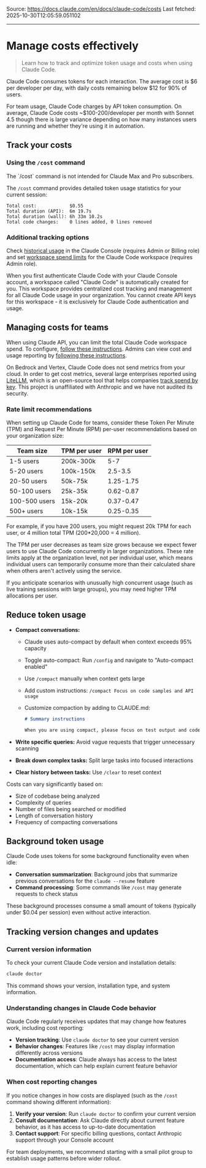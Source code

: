 Source: https://docs.claude.com/en/docs/claude-code/costs
Last fetched: 2025-10-30T12:05:59.051102

---

# Manage costs effectively

> Learn how to track and optimize token usage and costs when using Claude Code.

Claude Code consumes tokens for each interaction. The average cost is \$6 per developer per day, with daily costs remaining below \$12 for 90% of users.

For team usage, Claude Code charges by API token consumption. On average, Claude Code costs \~\$100-200/developer per month with Sonnet 4.5 though there is large variance depending on how many instances users are running and whether they're using it in automation.

## Track your costs

### Using the `/cost` command

<Note>
  The `/cost` command is not intended for Claude Max and Pro subscribers.
</Note>

The `/cost` command provides detailed token usage statistics for your current session:

```
Total cost:            $0.55
Total duration (API):  6m 19.7s
Total duration (wall): 6h 33m 10.2s
Total code changes:    0 lines added, 0 lines removed
```

### Additional tracking options

Check [historical usage](https://support.claude.com/en/articles/9534590-cost-and-usage-reporting-in-console) in the Claude Console (requires Admin or Billing role) and set [workspace spend limits](https://support.claude.com/en/articles/9796807-creating-and-managing-workspaces) for the Claude Code workspace (requires Admin role).

<Note>
  When you first authenticate Claude Code with your Claude Console account, a workspace called "Claude Code" is automatically created for you. This workspace provides centralized cost tracking and management for all Claude Code usage in your organization. You cannot create API keys for this workspace - it is exclusively for Claude Code authentication and usage.
</Note>

## Managing costs for teams

When using Claude API, you can limit the total Claude Code workspace spend. To configure, [follow these instructions](https://support.claude.com/en/articles/9796807-creating-and-managing-workspaces). Admins can view cost and usage reporting by [following these instructions](https://support.claude.com/en/articles/9534590-cost-and-usage-reporting-in-console).

On Bedrock and Vertex, Claude Code does not send metrics from your cloud. In order to get cost metrics, several large enterprises reported using [LiteLLM](/en/docs/claude-code/bedrock-vertex-proxies#litellm), which is an open-source tool that helps companies [track spend by key](https://docs.litellm.ai/docs/proxy/virtual_keys#tracking-spend). This project is unaffiliated with Anthropic and we have not audited its security.

### Rate limit recommendations

When setting up Claude Code for teams, consider these Token Per Minute (TPM) and Request Per Minute (RPM) per-user recommendations based on your organization size:

| Team size     | TPM per user | RPM per user |
| ------------- | ------------ | ------------ |
| 1-5 users     | 200k-300k    | 5-7          |
| 5-20 users    | 100k-150k    | 2.5-3.5      |
| 20-50 users   | 50k-75k      | 1.25-1.75    |
| 50-100 users  | 25k-35k      | 0.62-0.87    |
| 100-500 users | 15k-20k      | 0.37-0.47    |
| 500+ users    | 10k-15k      | 0.25-0.35    |

For example, if you have 200 users, you might request 20k TPM for each user, or 4 million total TPM (200\*20,000 = 4 million).

The TPM per user decreases as team size grows because we expect fewer users to use Claude Code concurrently in larger organizations. These rate limits apply at the organization level, not per individual user, which means individual users can temporarily consume more than their calculated share when others aren't actively using the service.

<Note>
  If you anticipate scenarios with unusually high concurrent usage (such as live training sessions with large groups), you may need higher TPM allocations per user.
</Note>

## Reduce token usage

* **Compact conversations:**

  * Claude uses auto-compact by default when context exceeds 95% capacity
  * Toggle auto-compact: Run `/config` and navigate to "Auto-compact enabled"
  * Use `/compact` manually when context gets large
  * Add custom instructions: `/compact Focus on code samples and API usage`
  * Customize compaction by adding to CLAUDE.md:

    ```markdown  theme={null}
    # Summary instructions

    When you are using compact, please focus on test output and code changes
    ```

* **Write specific queries:** Avoid vague requests that trigger unnecessary scanning

* **Break down complex tasks:** Split large tasks into focused interactions

* **Clear history between tasks:** Use `/clear` to reset context

Costs can vary significantly based on:

* Size of codebase being analyzed
* Complexity of queries
* Number of files being searched or modified
* Length of conversation history
* Frequency of compacting conversations

## Background token usage

Claude Code uses tokens for some background functionality even when idle:

* **Conversation summarization**: Background jobs that summarize previous conversations for the `claude --resume` feature
* **Command processing**: Some commands like `/cost` may generate requests to check status

These background processes consume a small amount of tokens (typically under \$0.04 per session) even without active interaction.

## Tracking version changes and updates

### Current version information

To check your current Claude Code version and installation details:

```bash  theme={null}
claude doctor
```

This command shows your version, installation type, and system information.

### Understanding changes in Claude Code behavior

Claude Code regularly receives updates that may change how features work, including cost reporting:

* **Version tracking**: Use `claude doctor` to see your current version
* **Behavior changes**: Features like `/cost` may display information differently across versions
* **Documentation access**: Claude always has access to the latest documentation, which can help explain current feature behavior

### When cost reporting changes

If you notice changes in how costs are displayed (such as the `/cost` command showing different information):

1. **Verify your version**: Run `claude doctor` to confirm your current version
2. **Consult documentation**: Ask Claude directly about current feature behavior, as it has access to up-to-date documentation
3. **Contact support**: For specific billing questions, contact Anthropic support through your Console account

<Note>
  For team deployments, we recommend starting with a small pilot group to
  establish usage patterns before wider rollout.
</Note>